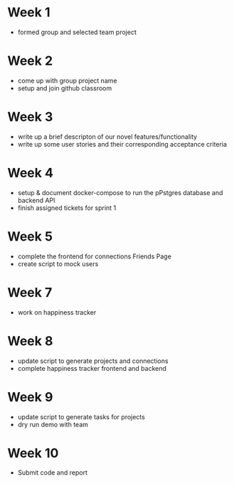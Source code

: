 # Week 1
* formed group and selected team project

# Week 2
* come up with group project name
* setup and join github classroom

# Week 3
* write up a brief descripton of our novel features/functionality
* write up some user stories and their corresponding acceptance criteria

# Week 4
* setup & document docker-compose to run the pPstgres database and backend API
* finish assigned tickets for sprint 1

# Week 5
* complete the frontend for connections Friends Page 
* create script to mock users 

# Week 7
* work on happiness tracker

# Week 8
* update script to generate projects and connections
* complete happiness tracker frontend and backend

# Week 9
* update script to generate tasks for projects
* dry run demo with team

# Week 10
* Submit code and report